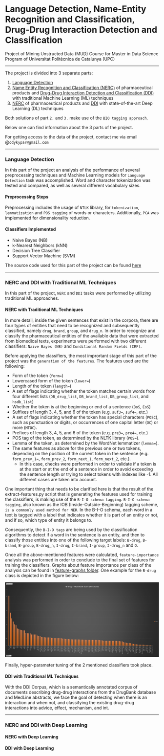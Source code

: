 # Language Detection, Name-Entity Recognition and Classification, Drug-Drug Interaction Detection and Classification
Project of Mining Unstructed Data (MUD) Course for Master in Data Science Program of Universitat Politècnica de Catalunya (UPC)
***
The project is divided into 3 separate parts:

1. [Language Detection](./src/language_detection)
2. [Name Entity Recognition and Classification (NERC)](./src/NERC_traditional_ML) of pharmaceutical products and [Drug-Drug Interaction Detection and Classification (DDI)](./src/DDI_traditional_ML) with traditional Machine Learning (ML) techniques
3. [NERC](./src/NERC_DL) of pharmaceutical products and [DDI](./src/DDI_DL) with state-of-the-art Deep Learning (DL) techniques

Both solutions of part `2.` and `3.` make use of the `BIO tagging approach`.

Below one can find information about the 3 parts of the project.

For getting access to the data of the project, contact me via email @`odykypar@gmail.com`

***
### Language Detection
In this part of the project an analysis of the performance of several preprocessing techniques and Machine Learning models for `Language Detection` task was accomplished. Word and character tokenization was tested and compared, as well as several different vocabulary sizes.

#### Preprocessing Steps
Preprocessing includes the usage of `NTLK` library, for `tokenization`, `lemmatization` and `POS tagging` of words or characters. Additionally, `PCA` was implemented for dimensionality reduction.

#### Classifiers Implemented
* Naive Bayes (NB)
* k-Nearest Neighbors (kNN)
* Decision Tree Classifier
* Support Vector Machine (SVM)

The source code used for this part of the project can be found [here](./src/language_detection)

***
### NERC and DDI with Traditional ML Techniques
In this part of the project, `NERC` and `DDI` tasks were performed by utilizing traditional ML approaches.

#### NERC with Traditional ML Techniques
In more detail, inside the given sentences that exist in the corpora, there are four types of entities that need to be recognized and subsequently classified, namely `drug`, `brand`, `group`, and `drug_n`. In order to recognize and classify the pharmaceutical entities of the available data that were extracted from biomedical texts, experiments were performed with two different classifiers: `Naive Bayes (NB)` and `Conditional Random Fields (CRF)`.

Before applying the classifiers, the most imprortant stage of this part of the project was the `generation of the features`. The features used are the following:

* Form of the token (`form=`)
* Lowercased form of the token (`lower=`)
* Length of the token (`length=`)
* A set of flags indicating whether the token matches certain words from four different lists (`DB_drug_list`, `DB_brand_list`, `DB_group_list`, and `hsdb_list`)
* Whether the token is at the beginning or end of a sentence (`BoS`, `EoS`)
* Suffixes of length 3, 4, 5, and 6 of the token (e.g. `suf3=`, `suf4=`, etc.)
* A set of flags indicating whether the token has special characters (`POSC`), such as punctuation or digits, or occurrences of one capital letter (`OC`) or more (`MTOC`).
* Prefixes of length 3, 4, 5, and 6 of the token (e.g. `pre3=`, `pre4=`, etc.)
* POS tag of the token, as determined by the NLTK library (`POS=`).
* Lemma of the token, as determined by the WordNet lemmatizer (`lemma=`).
* The same features as above for the previous one or two tokens, depending on the position of the current token in the sentence (e.g. `form_prev_1=`, `form_prev_2`, `form_next_1`, `form_next_2`, etc.).
  * In this case, checks were performed in order to validate if a token is at the start or at the end  of a sentence in order to avoid exceeding the sentence length or trying to select tokens with indexes like -1. All different cases are taken into account.

One important thing that needs to be clarified here is that the result of the extract-features.py script that is generating the features used for training the classifiers, is making use of the `B-I-O schema tagging`. `B-I-O schema tagging`, also known as the IOB (Inside-Outside-Beginning) tagging scheme, `is a commonly used method for NER`. In the B-I-O schema, each word in a text is tagged with a label that indicates whether it is part of an entity or not, and if so, which type of entity it belongs to.

Consequently, the `B-I-O tags` are being used by the classification algorithms to detect if a word in the sentence is an entity, and then to classify those entities into one of the following target labels: `B-drug`, `B-brand`, `B-group`, `B-drug_n`, `I-drug`, `I-brand`, `I-group`, `I-drug_n` and `O`.

Once all the above-mentioned features were calculated, `feature-importance` analysis was performed in order to conclude to the final set of features for training the classifiers. Graphs about feature importance per class of the analysis can be found in [feature-graphs folder](./feature-graphs). One example for the `B-drug` class is depicted in the figure below:

![](./feature-graphs/max-score-B-drug.png)

Finally, hyper-parameter tuning of the 2 mentioned classifiers took place.

#### DDI with Traditional ML Techniques

With the DDI Corpus, which is a semantically annotated corpus of documents describing drug-drug interactions from the DrugBank database and MedLine abstracts, we face the goal of detecting when there is an interaction and when not, and classifying the existing drug-drug interactions into advice, effect, mechanism, and int.

***
### NERC and DDI with Deep Learning

#### NERC with Deep Learning

#### DDI with Deep Learning

